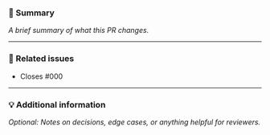 <!--

This repository uses Markdown files to define changelog entries. If the changes in this pull request are **user-facing**, please create a changelog entry by running the following command:

    yarn run nice

This will generate a `*.md` file in the `.changelog/` directory for your description. You can create as many as you need.

**Note:**  
If your PR is internal-only (e.g., tests, tooling, docs), you can skip this step - just mention it below.

-->

### 🚀 Summary

*A brief summary of what this PR changes.*

---

### 📌 Related issues

<!--

Although changelog entries list connected issues, GitHub requires listing them here to automatically link and close them.

-->

* Closes #000

---

### 💡 Additional information

*Optional: Notes on decisions, edge cases, or anything helpful for reviewers.*
